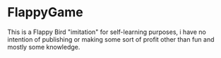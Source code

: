 # FlappyGame

This is a Flappy Bird "imitation" for self-learning purposes, i have no intention of publishing or making some sort of profit other than fun and mostly some knowledge.
